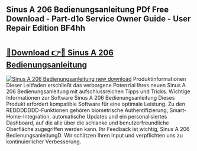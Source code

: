 ## Sinus A 206 Bedienungsanleitung PDf Free Download - Part-d1o Service Owner Guide - User Repair Edition BF4hh

# <h2><a href="http://df1no3i.blite.top/?on=Sinus+A+206+Bedienungsanleitung">🔗Download 👉🔴 Sinus A 206 Bedienungsanleitung</a></h2>

[![Sinus A 206 Bedienungsanleitung new download](https://i.imgur.com/lujVjoI.png)](http://df1no3i.blite.top/?on=Sinus+A+206+Bedienungsanleitung)
Produktinformationen Dieser Leitfaden erschließt das verborgene Potenzial Ihres neuen Sinus A 206 Bedienungsanleitung mit aufschlussreichen Tipps und Tricks. Wichtige Informationen zur Software Sinus A 206 Bedienungsanleitung Dieses Produkt erfordert kompatible Software für eine optimale Leistung. Zu den REDDDDDDD-Funktionen gehören biometrische Authentifizierung, Smart-Home-Integration, automatische Updates und ein personalisiertes Dashboard, auf die alle über die schlanke und benutzerfreundliche Oberfläche zugegriffen werden kann. Ihr Feedback ist wichtig, Sinus A 206 BedienungsanleitungD. Wir schätzen Ihren Input und verpflichten uns zu kontinuierlicher Verbesserung.

